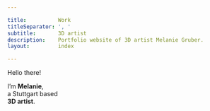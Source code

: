 ```yaml
---

title:          Work
titleSeparator: ', '
subtitle:       3D artist
description:    Portfolio website of 3D artist Melanie Gruber.
layout:         index

---
```


Hello there!

I’m **Melanie**,  
a Stuttgart based  
**3D artist**.
